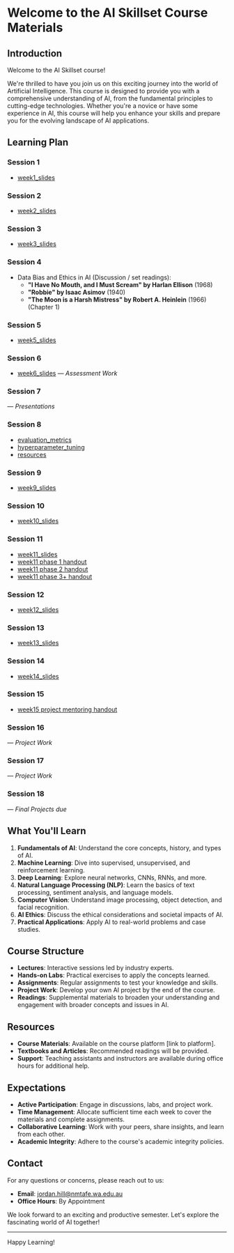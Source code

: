 # Welcome to the AI Skillset Course Materials

## Introduction

Welcome to the AI Skillset course! 

We're thrilled to have you join us on this exciting journey into the world of Artificial Intelligence. This course is designed to provide you with a comprehensive understanding of AI, from the fundamental principles to cutting-edge technologies. Whether you're a novice or have some experience in AI, this course will help you enhance your skills and prepare you for the evolving landscape of AI applications.

## Learning Plan

### Session 1

- [week1_slides](week1_slides.html)

### Session 2

- [week2_slides](week2_slides.html)

### Session 3

- [week3_slides](week3_slides.html)

### Session 4

- Data Bias and Ethics in AI (Discussion / set readings):
  - **"I Have No Mouth, and I Must Scream" by Harlan Ellison** (1968)
  - **"Robbie" by Isaac Asimov** (1940)
  - **"The Moon is a Harsh Mistress" by Robert A. Heinlein** (1966) (Chapter 1)

### Session 5

- [week5_slides](week5_slides.html)

### Session 6

- [week6_slides](week6_slides.html)
— *Assessment Work*

### Session 7

— *Presentations*

### Session 8

- [evaluation_metrics](week8_evaluation_metrics_slides.html)
- [hyperparameter_tuning](week8_hyperparameter_tuning_slides.html)
- [resources](week8_resources_slides.html)

### Session 9

- [week9_slides](week9_slides.html)

### Session 10

- [week10_slides](week10_slides.html)

### Session 11

- [week11_slides](week11_slides.html)
- [week11 phase 1 handout](week11_phase_1_handout.html)
- [week11 phase 2 handout](week11_phase_2_handout.html)
- [week11 phase 3+ handout](week11_phase_3+_handout.html)

### Session 12

- [week12_slides](week12_slides.html)

### Session 13

- [week13_slides](week13_slides.html)

### Session 14

- [week14_slides](week14_slides.html)

### Session 15

- [week15 project mentoring handout](week15_project_mentoring_handout.html)

### Session 16

— *Project Work*

### Session 17

— *Project Work*

### Session 18

— *Final Projects due*

## What You'll Learn

1. **Fundamentals of AI**: Understand the core concepts, history, and types of AI.
2. **Machine Learning**: Dive into supervised, unsupervised, and reinforcement learning.
3. **Deep Learning**: Explore neural networks, CNNs, RNNs, and more.
4. **Natural Language Processing (NLP)**: Learn the basics of text processing, sentiment analysis, and language models.
5. **Computer Vision**: Understand image processing, object detection, and facial recognition.
6. **AI Ethics**: Discuss the ethical considerations and societal impacts of AI.
7. **Practical Applications**: Apply AI to real-world problems and case studies.

## Course Structure

- **Lectures**: Interactive sessions led by industry experts.
- **Hands-on Labs**: Practical exercises to apply the concepts learned.
- **Assignments**: Regular assignments to test your knowledge and skills.
- **Project Work**: Develop your own AI project by the end of the course.
- **Readings**: Supplemental materials to broaden your understanding and engagement with broader concepts and issues in AI.

## Resources

- **Course Materials**: Available on the course platform [link to platform].
- **Textbooks and Articles**: Recommended readings will be provided.
- **Support**: Teaching assistants and instructors are available during office hours for additional help.

## Expectations

- **Active Participation**: Engage in discussions, labs, and project work.
- **Time Management**: Allocate sufficient time each week to cover the materials and complete assignments.
- **Collaborative Learning**: Work with your peers, share insights, and learn from each other.
- **Academic Integrity**: Adhere to the course's academic integrity policies.

## Contact

For any questions or concerns, please reach out to us:
- **Email**: jordan.hill@nmtafe.wa.edu.au
- **Office Hours**: By Appointment

We look forward to an exciting and productive semester. Let's explore the fascinating world of AI together!

---

Happy Learning!
